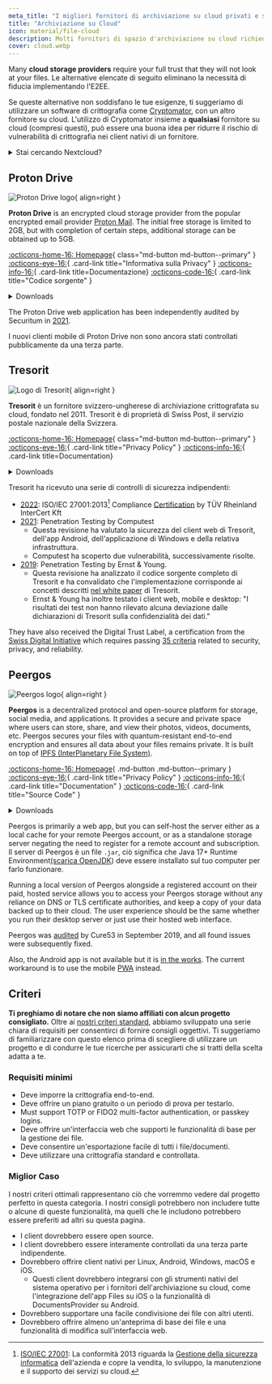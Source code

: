 ```yaml
---
meta_title: "I migliori fornitori di archiviazione su cloud privati e sicuri - Privacy Guides"
title: "Archiviazione su Cloud"
icon: material/file-cloud
description: Molti fornitori di spazio d'archiviazione su cloud richiedono ti richiedono di affidarti al fatto che non guarderanno i tuoi file. Queste sono alternative private!
cover: cloud.webp
---
```


Many **cloud storage providers** require your full trust that they will not look at your files. Le alternative elencate di seguito eliminano la necessità di fiducia implementando l'E2EE.

Se queste alternative non soddisfano le tue esigenze, ti suggeriamo di utilizzare un software di crittografia come [Cryptomator](encryption.md#cryptomator-cloud), con un altro fornitore su cloud. L'utilizzo di Cryptomator insieme a **qualsiasi** fornitore su cloud (compresi questi), può essere una buona idea per ridurre il rischio di vulnerabilità di crittografia nei client nativi di un fornitore.

<details class="admonition info" markdown>
<summary>Stai cercando Nextcloud?</summary>

Nextcloud is [still a recommended tool](document-collaboration.md#nextcloud) for self-hosting a file management suite, however we do not recommend third-party Nextcloud storage providers at the moment, because we do [not recommend](https://discuss.privacyguides.net/t/dont-recommend-nextcloud-e2ee/10352/29) Nextcloud's built-in E2EE functionality for home users.

</details>

## Proton Drive

<div class="admonition recommendation" markdown>

![Proton Drive logo](assets/img/cloud/protondrive.svg){ align=right }

**Proton Drive** is an encrypted cloud storage provider from the popular encrypted email provider [Proton Mail](email.md#proton-mail). The initial free storage is limited to 2GB, but with completion of certain steps, additional storage can be obtained up to 5GB.

[:octicons-home-16: Homepage](https://proton.me/drive){ class="md-button md-button--primary" }
[:octicons-eye-16:](https://proton.me/legal/privacy){ .card-link title="Informativa sulla Privacy" }
[:octicons-info-16:](https://proton.me/support/drive){ .card-link title=Documentazione}
[:octicons-code-16:](https://github.com/ProtonMail/WebClients){ .card-link title="Codice sorgente" }

<details class="downloads" markdown>
<summary>Downloads</summary>

- [:simple-googleplay: Google Play](https://play.google.com/store/apps/details?id=me.proton.android.drive)
- [:simple-appstore: App Store](https://apps.apple.com/app/id1509667851)
- [:fontawesome-brands-windows: Windows](https://proton.me/drive/download)
- [:simple-apple: macOS](https://proton.me/drive/download)

</details>

</div>

The Proton Drive web application has been independently audited by Securitum in [2021](https://proton.me/community/open-source).

I nuovi clienti mobile di Proton Drive non sono ancora stati controllati pubblicamente da una terza parte.

## Tresorit

<div class="admonition recommendation" markdown>

![Logo di Tresorit](assets/img/cloud/tresorit.svg){ align=right }

**Tresorit** è un fornitore svizzero-ungherese di archiviazione crittografata su cloud, fondato nel 2011. Tresorit è di proprietà di Swiss Post, il servizio postale nazionale della Svizzera.

[:octicons-home-16: Homepage](https://tresorit.com){ class="md-button md-button--primary" }
[:octicons-eye-16:](https://tresorit.com/legal/privacy-policy){ .card-link title="Privacy Policy" }
[:octicons-info-16:](https://support.tresorit.com){ .card-link title=Documentation}

<details class="downloads" markdown>
<summary>Downloads</summary>

- [:simple-googleplay: Google Play](https://play.google.com/store/apps/details?id=com.tresorit.mobile)
- [:simple-appstore: App Store](https://apps.apple.com/app/id722163232)
- [:fontawesome-brands-windows: Windows](https://tresorit.com/download)
- [:simple-apple: macOS](https://tresorit.com/download)
- [:simple-linux: Linux](https://tresorit.com/download)

</details>

</div>

Tresorit ha ricevuto una serie di controlli di sicurezza indipendenti:

- [2022](https://tresorit.com/blog/tresorit-receives-iso-27001-certification): ISO/IEC 27001:2013[^1] Compliance [Certification](https://certipedia.com/quality_marks/9108644476) by TÜV Rheinland InterCert Kft
- [2021](https://tresorit.com/blog/fresh-penetration-testing-confirms-tresorit-security): Penetration Testing by Computest
    - Questa revisione ha valutato la sicurezza del client web di Tresorit, dell'app Android, dell'applicazione di Windows e della relativa infrastruttura.
    - Computest ha scoperto due vulnerabilità, successivamente risolte.
- [2019](https://tresorit.com/blog/ernst-young-review-verifies-tresorits-security-architecture): Penetration Testing by Ernst & Young.
    - Questa revisione ha analizzato il codice sorgente completo di Tresorit e ha convalidato che l'implementazione corrisponde ai concetti descritti [nel white paper](https://prodfrontendcdn.azureedge.net/202208011608/tresorit-encryption-whitepaper.pdf) di Tresorit.
    - Ernst & Young ha inoltre testato i client web, mobile e desktop: "I risultati dei test non hanno rilevato alcuna deviazione dalle dichiarazioni di Tresorit sulla confidenzialità dei dati."

They have also received the Digital Trust Label, a certification from the [Swiss Digital Initiative](https://www.efd.admin.ch/efd/en/home/digitalisierung/swiss-digital-initiative.html) which requires passing [35 criteria](https://digitaltrust-label.swiss/criteria) related to security, privacy, and reliability.

## Peergos

<div class="admonition recommendation" markdown>

![Peergos logo](assets/img/cloud/peergos.svg){ align=right }

**Peergos** is a decentralized protocol and open-source platform for storage, social media, and applications. It provides a secure and private space where users can store, share, and view their photos, videos, documents, etc. Peergos secures your files with quantum-resistant end-to-end encryption and ensures all data about your files remains private. It is built on top of [IPFS (InterPlanetary File System)](https://ipfs.tech).

[:octicons-home-16: Homepage](https://peergos.org){ .md-button .md-button--primary }
[:octicons-eye-16:](https://peergos.net/privacy.html){ .card-link title="Privacy Policy" }
[:octicons-info-16:](https://book.peergos.org){ .card-link title="Documentation" }
[:octicons-code-16:](https://github.com/Peergos/Peergos){ .card-link title="Source Code" }

<details class="downloads" markdown>
<summary>Downloads</summary>

- [:octicons-globe-16: Web](https://peergos.net)
- [:fontawesome-brands-windows: Windows](https://github.com/Peergos/web-ui/releases)
- [:simple-apple: macOS](https://github.com/Peergos/web-ui/releases)
- [:simple-linux: Linux](https://github.com/Peergos/web-ui/releases)

</details>

</div>

Peergos is primarily a web app, but you can self-host the server either as a local cache for your remote Peergos account, or as a standalone storage server negating the need to register for a remote account and subscription. Il server di Peergos è un file `.jar`, ciò significa che Java 17+ Runtime Environment[(scarica OpenJDK](https://azul.com/downloads)) deve essere installato sul tuo computer per farlo funzionare.

Running a local version of Peergos alongside a registered account on their paid, hosted service allows you to access your Peergos storage without any reliance on DNS or TLS certificate authorities, and keep a copy of your data backed up to their cloud. The user experience should be the same whether you run their desktop server or just use their hosted web interface.

Peergos was [audited](https://cure53.de/pentest-report_peergos.pdf) by Cure53 in September 2019, and all found issues were subsequently fixed.

Also, the Android app is not available but it is [in the works](https://discuss.privacyguides.net/t/peergos-private-storage-sharing-social-media-and-application-platform/11825/25). The current workaround is to use the mobile [PWA](https://peergos.net) instead.

## Criteri

**Ti preghiamo di notare che non siamo affiliati con alcun progetto consigliato.** Oltre ai [nostri criteri standard](about/criteria.md), abbiamo sviluppato una serie chiara di requisiti per consentirci di fornire consigli oggettivi. Ti suggeriamo di familiarizzare con questo elenco prima di scegliere di utilizzare un progetto e di condurre le tue ricerche per assicurarti che si tratti della scelta adatta a te.

### Requisiti minimi

- Deve imporre la crittografia end-to-end.
- Deve offrire un piano gratuito o un periodo di prova per testarlo.
- Must support TOTP or FIDO2 multi-factor authentication, or passkey logins.
- Deve offrire un'interfaccia web che supporti le funzionalità di base per la gestione dei file.
- Deve consentire un'esportazione facile di tutti i file/documenti.
- Deve utilizzare una crittografia standard e controllata.

### Miglior Caso

I nostri criteri ottimali rappresentano ciò che vorremmo vedere dal progetto perfetto in questa categoria. I nostri consigli potrebbero non includere tutte o alcune di queste funzionalità, ma quelli che le includono potrebbero essere preferiti ad altri su questa pagina.

- I client dovrebbero essere open source.
- I client dovrebbero essere interamente controllati da una terza parte indipendente.
- Dovrebbero offrire client nativi per Linux, Android, Windows, macOS e iOS.
    - Questi client dovrebbero integrarsi con gli strumenti nativi del sistema operativo per i fornitori dell'archiviazione su cloud, come l'integrazione dell'app Files su iOS o la funzionalità di DocumentsProvider su Android.
- Dovrebbero supportare una facile condivisione dei file con altri utenti.
- Dovrebbero offrire almeno un'anteprima di base dei file e una funzionalità di modifica sull'interfaccia web.

[^1]: [ISO/IEC 27001](https://en.wikipedia.org/wiki/ISO/IEC_27001): La conformità 2013 riguarda la [Gestione della sicurezza informatica](https://en.wikipedia.org/wiki/Information_security_management) dell'azienda e copre la vendita, lo sviluppo, la manutenzione e il supporto dei servizi su cloud.

